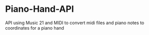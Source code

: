 # Piano-Hand-API
API using Music 21 and MIDI to convert midi files and piano notes to coordinates for a piano hand
